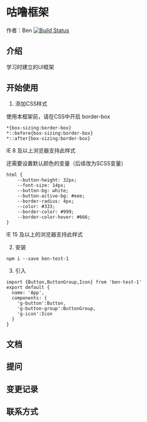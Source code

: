 # 咕噜框架

作者：Ben
[![Build Status](https://app.travis-ci.com/Accelerator97/vue-ui.svg?branch=master)](https://app.travis-ci.com/Accelerator97/vue-ui)
## 介绍

学习时建立的UI框架

## 开始使用

1. 添加CSS样式

 使用本框架前，请在CSS中开启 border-box
 
 ```
 *{box-sizing:border-box}
 *::before{box-sizing:border-box}
 *::after{box-sizing:border-box}
 ```
 IE 8 及以上浏览器支持此样式
 
 还需要设置默认颜色的变量（后续改为SCSS变量）
 ```
 html {
     --button-height: 32px;
     --font-size: 14px;
     --button-bg: white;
     --button-active-bg: #eee;
     --border-radius: 4px;
     --color: #333;
     --border-color: #999;
     --border-color-hover: #666;
 }
 ```
 IE 15 及以上的浏览器支持此样式

2. 安装
 ```
 npm i --save ben-test-1
 ```

3. 引入
```
import {Button,ButtonGroup,Icon} from 'ben-test-1'
export default {
  name: 'App',
  components: {
    'g-button':Button,
    'g-button-group':ButtonGroup,
    'g-icon':Icon
  }
}
```


## 文档

## 提问

## 变更记录

## 联系方式

